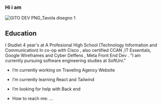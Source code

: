 ### Hi i am 
![GITO DEV PNG_Tavola disegno 1](https://github.com/gito-development/gito-development/assets/143014381/2209965a-f9f9-4b1b-99a2-105ac3b32c3a)

## Education 

I Studiet 4 year's at A Profesional High School (Technology Information and Communication) In co-op with Cisco , also certified CCAN ,IT Essentials, Google Wireframes and Cyber Deffens ,
Meta Front End Dev . "I am currently pursuing software engineering studies at SoftUni."

-  I’m currently working on Traveling Agency Website 
-  I’m currently learning React and Tailwind
-  I’m looking for help with Back end 


-  How to reach me: ...

